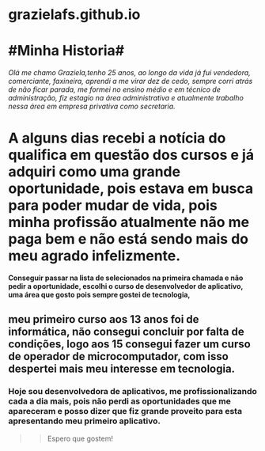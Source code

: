 # grazielafs.github.io
# #Minha Historia# #
*Olá me chamo Graziela,tenho 25 anos, ao longo da vida já fui vendedora, comerciante, faxineira, aprendi a me virar dez de cedo, sempre corri atrás de não ficar parada, me formei no ensino médio e em técnico de administração, fiz estagio na área administrativa e atualmente trabalho nessa área em empresa privativa como secretaria.*


# A alguns dias recebi a notícia do qualifica em questão dos cursos e já adquiri como uma grande oportunidade, pois estava em busca para poder mudar de vida, pois minha profissão atualmente não me paga bem e não está sendo mais do meu agrado infelizmente.


__Conseguir passar na lista de selecionados na primeira chamada e não pedir a oportunidade, escolhi o curso de desenvolvedor de aplicativo, uma área que gosto pois sempre gostei de tecnologia,__
## meu primeiro curso aos 13 anos foi de informática, não consegui concluir por falta de condições, logo aos 15 consegui fazer um curso de operador de microcomputador, com isso despertei mais meu interesse em tecnologia.

### Hoje sou desenvolvedora de aplicativos, me profissionalizando cada a dia mais, pois não perdi as oportunidades que me apareceram e posso dizer que fiz grande proveito para esta apresentando meu primeiro aplicativo.

>>Espero que gostem! 

